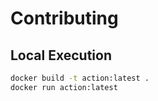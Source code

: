 # Contributing

## Local Execution

```sh
docker build -t action:latest .
docker run action:latest
```
